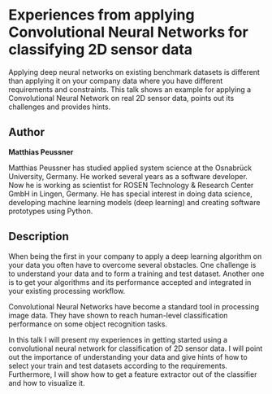 Experiences from applying Convolutional Neural Networks for classifying 2D sensor data
======================================================================================

Applying deep neural networks on existing benchmark datasets is
different than applying it on your company data where you have different
requirements and constraints. This talk shows an example for applying a
Convolutional Neural Network on real 2D sensor data, points out its
challenges and provides hints.

Author
------

**Matthias Peussner**

Matthias Peussner has studied applied system science at the Osnabrück
University, Germany. He worked several years as a software developer.
Now he is working as scientist for ROSEN Technology & Research Center
GmbH in Lingen, Germany. He has special interest in doing data science,
developing machine learning models (deep learning) and creating software
prototypes using Python.

Description
-----------

When being the first in your company to apply a deep learning algorithm
on your data you often have to overcome several obstacles. One challenge
is to understand your data and to form a training and test dataset.
Another one is to get your algorithms and its performance accepted and
integrated in your existing processing workflow.

Convolutional Neural Networks have become a standard tool in processing
image data. They have shown to reach human-level classification
performance on some object recognition tasks.

In this talk I will present my experiences in getting started using a
convolutional neural network for classification of 2D sensor data. I
will point out the importance of understanding your data and give hints
of how to select your train and test datasets according to the
requirements. Furthermore, I will show how to get a feature extractor
out of the classifier and how to visualize it.
